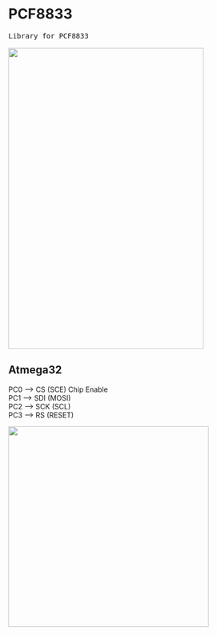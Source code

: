 # PCF8833

<pre>
Library for PCF8833

<img align="left" width="390" height="600" src="https://github.com/josimarpereiraleite/PCF8833/blob/main/Images/1.png"><br />
</pre>

## Atmega32 

PC0 --> CS  (SCE) Chip Enable<br />
PC1 --> SDI (MOSI)<br/>
PC2 --> SCK (SCL)<br />
PC3 --> RS  (RESET)<br />

<img align="left" width="400" height="400" src="https://github.com/josimarpereiraleite/PCF8833/blob/main/Images/2.png">
<br /><br /><br /><br /><br /><br /><br /><br /><br /><br /><br /><br /><br /><br /><br /><br /><br />

